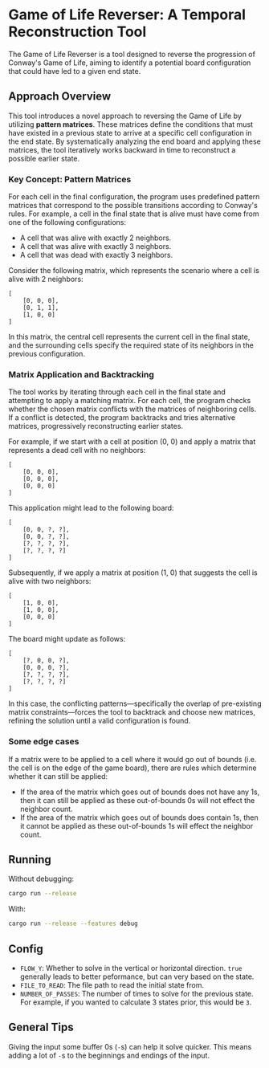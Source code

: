# Game of Life Reverser: A Temporal Reconstruction Tool

The Game of Life Reverser is a tool designed to reverse the progression of Conway's Game of Life, aiming to identify a potential board configuration that could have led to a given end state.

## Approach Overview

This tool introduces a novel approach to reversing the Game of Life by utilizing **pattern matrices**. These matrices define the conditions that must have existed in a previous state to arrive at a specific cell configuration in the end state. By systematically analyzing the end board and applying these matrices, the tool iteratively works backward in time to reconstruct a possible earlier state.

### Key Concept: Pattern Matrices

For each cell in the final configuration, the program uses predefined pattern matrices that correspond to the possible transitions according to Conway's rules. For example, a cell in the final state that is alive must have come from one of the following configurations:

- A cell that was alive with exactly 2 neighbors.
- A cell that was alive with exactly 3 neighbors.
- A cell that was dead with exactly 3 neighbors.

Consider the following matrix, which represents the scenario where a cell is alive with 2 neighbors:

```
[
    [0, 0, 0],
    [0, 1, 1],
    [1, 0, 0]
]
```

In this matrix, the central cell represents the current cell in the final state, and the surrounding cells specify the required state of its neighbors in the previous configuration.

### Matrix Application and Backtracking

The tool works by iterating through each cell in the final state and attempting to apply a matching matrix. For each cell, the program checks whether the chosen matrix conflicts with the matrices of neighboring cells. If a conflict is detected, the program backtracks and tries alternative matrices, progressively reconstructing earlier states.

For example, if we start with a cell at position (0, 0) and apply a matrix that represents a dead cell with no neighbors:

```
[
    [0, 0, 0],
    [0, 0, 0],
    [0, 0, 0]
]
```

This application might lead to the following board:

```
[
    [0, 0, ?, ?],
    [0, 0, ?, ?],
    [?, ?, ?, ?],
    [?, ?, ?, ?]
]
```

Subsequently, if we apply a matrix at position (1, 0) that suggests the cell is alive with two neighbors:

```
[
    [1, 0, 0],
    [1, 0, 0],
    [0, 0, 0]
]
```

The board might update as follows:

```
[
    [?, 0, 0, ?],
    [0, 0, 0, ?],
    [?, ?, ?, ?],
    [?, ?, ?, ?]
]
```

In this case, the conflicting patterns—specifically the overlap of pre-existing matrix constraints—forces the tool to backtrack and choose new matrices, refining the solution until a valid configuration is found.

### Some edge cases

If a matrix were to be applied to a cell where it would go out of bounds (i.e. the cell is on the edge of the game board), there are rules which determine whether it can still be applied:

- If the area of the matrix which goes out of bounds does not have any 1s, then it can still be applied as these out-of-bounds 0s will not effect the neighbor count.
- If the area of the matrix which goes out of bounds does contain 1s, then it cannot be applied as these out-of-bounds 1s will effect the neighbor count.

## Running

Without debugging:
```sh
cargo run --release
```

With:
```sh
cargo run --release --features debug
```

## Config

- `FLOW_Y`: Whether to solve in the vertical or horizontal direction. `true` generally leads to better peformance, but can very based on the state.
- `FILE_TO_READ`: The file path to read the initial state from.
- `NUMBER_OF_PASSES`: The number of times to solve for the previous state. For example, if you wanted to calculate 3 states prior, this would be `3`.

## General Tips

Giving the input some buffer 0s (`-`s) can help it solve quicker. This means adding a lot of `-`s to the beginnings and endings of the input.
